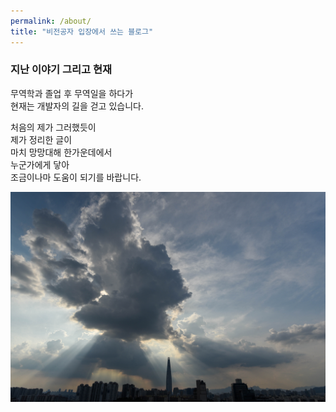 ```yaml
---
permalink: /about/
title: "비전공자 입장에서 쓰는 블로그"
---
```


### 지난 이야기 그리고 현재

무역학과 졸업 후 무역일을 하다가 <br>
현재는 개발자의 길을 걷고 있습니다. <br>

처음의 제가 그러했듯이<br>
제가 정리한 글이<br>
마치 망망대해 한가운데에서<br>
누군가에게 닿아<br>
조금이나마 도움이 되기를 바랍니다.
<br>
 
![img](/assets/images/DSC_1270.jpg "webview")